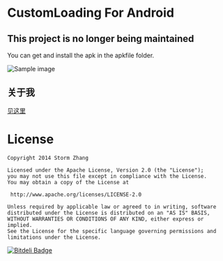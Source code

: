 CustomLoading For Android
=============

## This project is no longer being maintained

You can get and install the apk in the apkfile folder.

![Sample image](https://raw.github.com/stormzhang/CustomLoading/master/snap.jpg)

## 关于我

[见这里](http://stormzhang.github.io/about.html)

License
============

    Copyright 2014 Storm Zhang

	Licensed under the Apache License, Version 2.0 (the "License");
	you may not use this file except in compliance with the License.
	You may obtain a copy of the License at

     http://www.apache.org/licenses/LICENSE-2.0

	Unless required by applicable law or agreed to in writing, software
	distributed under the License is distributed on an "AS IS" BASIS,
	WITHOUT WARRANTIES OR CONDITIONS OF ANY KIND, either express or implied.
	See the License for the specific language governing permissions and
	limitations under the License.

[![Bitdeli Badge](https://d2weczhvl823v0.cloudfront.net/stormzhang/customloading/trend.png)](https://bitdeli.com/free "Bitdeli Badge")

